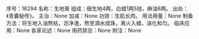 序号：16294
名称：生地膏
组成：细生地4两，白蜡1两5钱，麻油8两。
出处：《青囊秘传》。
主治：None
加减：None
功效：生肌长肉。
用法用量：None
制备方法：将生地入油熬枯，沥净渣，熬至滴水成珠，离火入蜡，溶化和匀。
临床应用：None
各家论述：None
用药禁忌：None
附注：None
